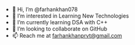 - 👋 Hi, I’m @farhankhan078
- 👀 I’m interested in Learning New Technologies
- 🌱 I’m currently learning DSA with C++
- 💞️ I’m looking to collaborate on GitHub
- 📫 Reach me at farhankhanprvt@gmail.com

<!---
farhankhan078/farhankhan078 is a ✨ special ✨ repository because its `README.md` (this file) appears on your GitHub profile.
You can click the Preview link to take a look at your changes.
--->
